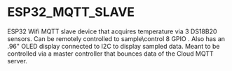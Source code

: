 # ESP32_MQTT_SLAVE
ESP32 Wifi MQTT slave device that acquires temperature via 3 DS18B20 sensors. Can be remotely controlled to sample\control 8 GPIO . Also has an .96" OLED display connected to I2C to display sampled data. Meant to be controlled via a master controller that bounces data of the Cloud MQTT server.
